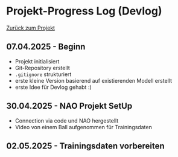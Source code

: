 # Projekt-Progress Log (Devlog)

[Zurück zum Projekt](./)

## 07.04.2025 - Beginn
- Projekt initialisiert
- Git-Repository erstellt
- `.gitignore` strukturiert
- erste kleine Version basierend auf existierenden Modell erstellt
- erste Idee für Devlog gehabt :)

## 30.04.2025 - NAO Projekt SetUp
- Connection via code und NAO hergestellt
- Video von einem Ball aufgenommen für Trainingsdaten

## 02.05.2025 - Trainingsdaten vorbereiten
